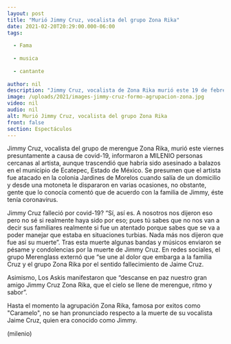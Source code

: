 ```yaml
---
layout: post
title: "Murió Jimmy Cruz, vocalista del grupo Zona Rika"
date: 2021-02-20T20:29:00.000-06:00
tags:
  
  - Fama
  
  - musica
  
  - cantante
  
author: nil
description: "Jimmy Cruz, vocalista de Zona Rika murió este 19 de febrero. Trascendió la noticia de que fue asesinado. "
image: /uploads/2021/images-jimmy-cruz-formo-agrupacion-zona.jpg
video: nil
audio: nil
alt: Murió Jimmy Cruz, vocalista del grupo Zona Rika
front: false
section: Espectáculos
---
```


Jimmy Cruz, vocalista del grupo de merengue Zona Rika, murió este viernes presuntamente a causa de covid-19, informaron a MILENIO personas cercanas al artista, aunque trascendió que habría sido asesinado a balazos en el municipio de Ecatepec, Estado de México. Se presumen que el artista fue atacado en la colonia Jardines de Morelos cuando salía de un domicilio y desde una motoneta le dispararon en varias ocasiones, no obstante, gente que lo conocía comentó que de acuerdo con la familia de Jimmy, éste tenía coronavirus. 

Jimmy Cruz falleció por covid-19? “Sí, así es. A nosotros nos dijeron eso pero no sé si realmente haya sido por eso; pues tú sabes que no nos van a decir sus familiares realmente si fue un atentado porque sabes que se va a poder manejar que estaba en situaciones turbias. Nada más nos dijeron que fue así su muerte”. Tras esta muerte algunas bandas y músicos enviaron se pésame y condolencias por la muerte de Jimmy Cruz. En redes sociales, el grupo Merenglass externó que “se une al dolor que embarga a la familia Cruz y el grupo Zona Rika por el sentido fallecimiento de Jaime Cruz. 

Asimismo, Los Askis manifestaron que “descanse en paz nuestro gran amigo Jimmy Cruz Zona Rika, que el cielo se llene de merengue, ritmo y sabor”. 

​Hasta el momento la agrupación Zona Rika, famosa por exitos como "Caramelo", no se han pronunciado respecto a la muerte de su vocalista Jaime Cruz, quien era conocido como Jimmy.  

(milenio)